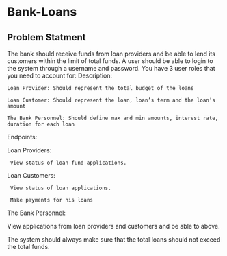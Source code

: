 # Bank-Loans

## Problem Statment 
The bank should receive funds from loan providers and be able to lend its customers within the limit of total funds. A user should be able to login to the system through a username and password. You have 3 user roles that you need to account for:
Description:

    Loan Provider: Should represent the total budget of the loans
    
    Loan Customer: Should represent the loan, loan’s term and the loan’s amount
    
    The Bank Personnel: Should define max and min amounts, interest rate, duration for each loan
Endpoints:

  Loan Providers:
 
     View status of loan fund applications.
 
  Loan Customers:
 
     View status of loan applications.
     
     Make payments for his loans

The Bank Personnel:

View applications from loan providers and customers and be able to above.

The system should always make sure that the total loans should not exceed the total funds.

